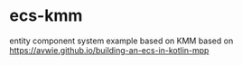 # ecs-kmm
entity component system example based on KMM based on https://avwie.github.io/building-an-ecs-in-kotlin-mpp
